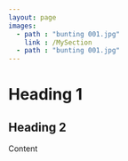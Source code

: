 ```yaml
---
layout: page
images:
  - path : "bunting 001.jpg"
    link : /MySection
  - path : "bunting 001.jpg"
---
```


# Heading 1

## Heading 2

Content
